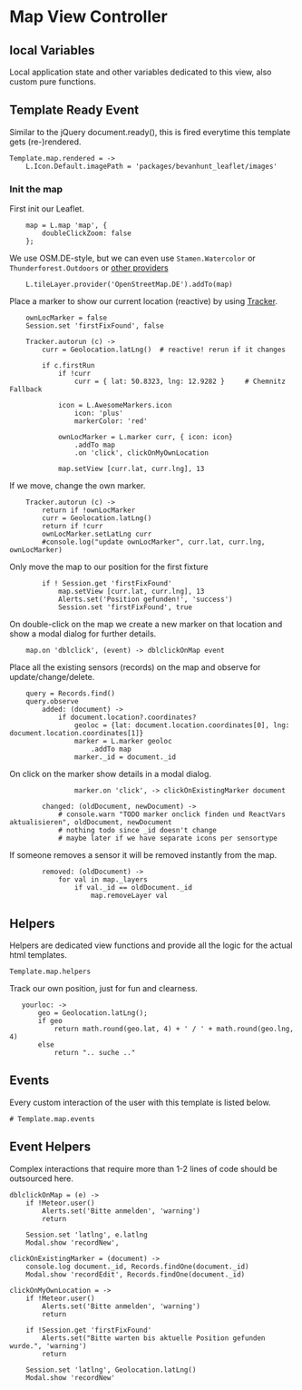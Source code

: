 # Map View Controller

## local Variables
Local application state and other variables dedicated to this view, also custom pure functions.

## Template Ready Event
Similar to the jQuery document.ready(), this is fired everytime this template gets (re-)rendered.

    Template.map.rendered = ->
        L.Icon.Default.imagePath = 'packages/bevanhunt_leaflet/images'

### Init the map

First init our Leaflet.

        map = L.map 'map', {
            doubleClickZoom: false
        };

We use OSM.DE-style, but we can even use `Stamen.Watercolor` or `Thunderforest.Outdoors` or [other providers](http://leaflet-extras.github.io/leaflet-providers/preview/)

        L.tileLayer.provider('OpenStreetMap.DE').addTo(map)

Place a marker to show our current location (reactive) by using [Tracker](https://www.meteor.com/tracker).

        ownLocMarker = false
        Session.set 'firstFixFound', false

        Tracker.autorun (c) ->
            curr = Geolocation.latLng()  # reactive! rerun if it changes

            if c.firstRun
                if !curr
                    curr = { lat: 50.8323, lng: 12.9282 }     # Chemnitz Fallback

                icon = L.AwesomeMarkers.icon
                    icon: 'plus'
                    markerColor: 'red'

                ownLocMarker = L.marker curr, { icon: icon}
                    .addTo map
                    .on 'click', clickOnMyOwnLocation

                map.setView [curr.lat, curr.lng], 13

If we move, change the own marker.

        Tracker.autorun (c) ->
            return if !ownLocMarker
            curr = Geolocation.latLng()
            return if !curr
            ownLocMarker.setLatLng curr
            #console.log("update ownLocMarker", curr.lat, curr.lng, ownLocMarker)

Only move the map to our position for the first fixture

            if ! Session.get 'firstFixFound'
                map.setView [curr.lat, curr.lng], 13
                Alerts.set('Position gefunden!', 'success')
                Session.set 'firstFixFound', true


On double-click on the map we create a new marker on that location and show a modal dialog for further details.

        map.on 'dblclick', (event) -> dblclickOnMap event


Place all the existing sensors (records) on the map and observe for update/change/delete.

        query = Records.find()
        query.observe
            added: (document) ->
                if document.location?.coordinates?
                    geoloc = {lat: document.location.coordinates[0], lng: document.location.coordinates[1]}
                    marker = L.marker geoloc
                        .addTo map
                    marker._id = document._id

On click on the marker show details in a modal dialog.

                    marker.on 'click', -> clickOnExistingMarker document

            changed: (oldDocument, newDocument) ->
                # console.warn "TODO marker onclick finden und ReactVars aktualisieren", oldDocument, newDocument
                # nothing todo since _id doesn't change
                # maybe later if we have separate icons per sensortype

If someone removes a sensor it will be removed instantly from the map.

            removed: (oldDocument) ->
                for val in map._layers
                    if val._id == oldDocument._id
                        map.removeLayer val


## Helpers
Helpers are dedicated view functions and provide all the logic for the actual html templates.

    Template.map.helpers

Track our own position, just for fun and clearness.

       yourloc: ->
           geo = Geolocation.latLng();
           if geo
               return math.round(geo.lat, 4) + ' / ' + math.round(geo.lng, 4)
           else
               return ".. suche .."


## Events
Every custom interaction of the user with this template is listed below.

    # Template.map.events


## Event Helpers
Complex interactions that require more than 1-2 lines of code should be outsourced here.

    dblclickOnMap = (e) ->
        if !Meteor.user()
            Alerts.set('Bitte anmelden', 'warning')
            return

        Session.set 'latlng', e.latlng
        Modal.show 'recordNew',

    clickOnExistingMarker = (document) ->
        console.log document._id, Records.findOne(document._id)
        Modal.show 'recordEdit', Records.findOne(document._id)

    clickOnMyOwnLocation = ->
        if !Meteor.user()
            Alerts.set('Bitte anmelden', 'warning')
            return

        if !Session.get 'firstFixFound'
            Alerts.set("Bitte warten bis aktuelle Position gefunden wurde.", 'warning')
            return

        Session.set 'latlng', Geolocation.latLng()
        Modal.show 'recordNew'
